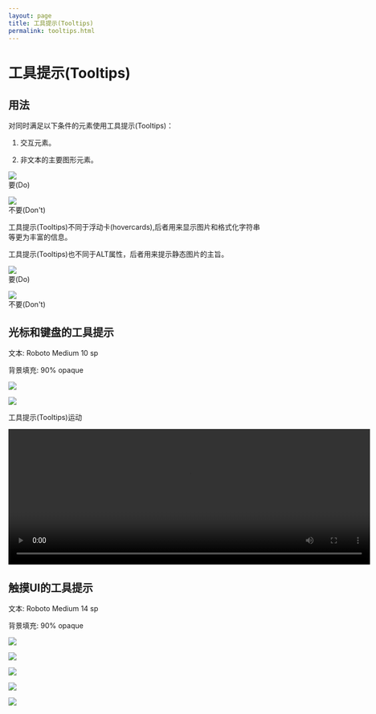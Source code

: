 ```yaml
---
layout: page
title: 工具提示(Tooltips)
permalink: tooltips.html
---
```


# 工具提示(Tooltips)

## 用法

对同时满足以下条件的元素使用工具提示(Tooltips)：

1. 交互元素。

2. 非文本的主要图形元素。


![](images/components-tooltips-usage-tooltips_06a_large_mdpi.png)  
要(Do)

![](images/components-tooltips-usage-tooltips_06b_large_mdpi.png)  
不要(Don't)

工具提示(Tooltips)不同于浮动卡(hovercards),后者用来显示图片和格式化字符串等更为丰富的信息。

工具提示(Tooltips)也不同于ALT属性，后者用来提示静态图片的主旨。


![](images/components-tooltips-usage-tooltips_13a_large_mdpi.png)  
要(Do)

![](images/components-tooltips-usage-tooltips_13b_large_mdpi.png)  
不要(Don't)

## 光标和键盘的工具提示

文本: Roboto Medium 10 sp

背景填充: 90% opaque

![](images/components-tooltips-cursorkeyboardtooltips-tooltips_09_large_mdpi.png)

![](images/components-tooltips-cursorkeyboardtooltips-tooltips_03_large_mdpi.png)

工具提示(Tooltips)运动

<video width="720" height="270" loop="true" controls="controls"
src="http://materialdesign.qiniudn.com/videos/components-tooltips-cursorkeyboardtooltips-tooltips_005_large_xhdpi.webm" ></video>

## 触摸UI的工具提示

文本: Roboto Medium 14 sp

背景填充: 90% opaque

![](images/components-tooltips-touchuitooltips-tooltips_16_large_mdpi.png)

![](images/components-tooltips-touchuitooltips-tooltips_15a_large_mdpi.png)

![](images/components-tooltips-touchuitooltips-tooltips_15b_large_mdpi.png)

![](images/components-tooltips-touchuitooltips-tooltips_19a_large_mdpi.png)

![](images/components-tooltips-touchuitooltips-tooltips_19b_large_mdpi.png)
